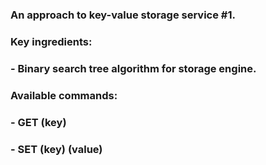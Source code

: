 ### An approach to key-value storage service #1.

### Key ingredients:
### - Binary search tree algorithm for storage engine.

### Available commands:
### - GET (key)
### - SET (key) (value)

